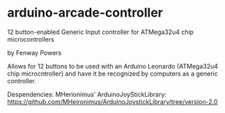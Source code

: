 # arduino-arcade-controller
12 button-enabled Generic Input controller for ATMega32u4 chip microcontrollers

by Fenway Powers

Allows for 12 buttons to be used with an Arduino Leonardo (ATMega32u4 chip microcntroller) and have it be recognized by computers as a generic controller. 

Despendencies:
MHerionimus' ArduinoJoyStickLibrary: https://github.com/MHeironimus/ArduinoJoystickLibrary/tree/version-2.0
